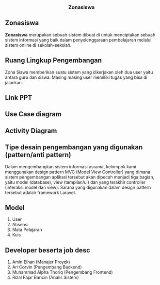 
<h3 align="center">Zonasiswa</h3>
  
  ## Zonasiswa
**Zonasiswa** merupakan sebuah sistem dibuat di untuk menciptakan sebuah sistem informasi yang baik dalam penyelenggaraan pembelajaran melalui sistem online di sekolah-sekolah.

## Ruang Lingkup Pengembangan
Zona Siswa memberikan suatu sistem yang dikerjakan oleh dua user yaitu antara guru dan siswa. Masing masing user memiliki tugas yang bisa di jalankan. 

## Link PPT

## Use Case diagram

## Activity Diagram

## Tipe desain pengembangan yang digunakan (pattern/anti pattern)
Dalam mengembangkan sistem informasi asrama, kelompok kami menggunakan design pattern MVC (Model View Controller) yang dimana sistem pengembangan aplikasi tersebut akan dipecah menjadi tiga bagian, yaitu model (database), view (tampilan/ui) dan yang terakhir controller (interaksi model dan view). Sarana yang digunakan dalam design pattern tersebut adalah framework Laravel.

## Model
1. User
2. Absensi
3. Mata Pelajaran
4. Kuis

## Developer beserta job desc
1. Amin Elhan (Manajer Proyek)
2. Ari Corvin (Pengembang Backend)
3. Muhammad Alpha Thoriq (Pengembang Frontend)
4. Rizal Fajar Bancin (Analis Sistem)
